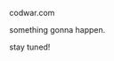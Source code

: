 codwar.com

something gonna happen.


stay tuned!                                                               